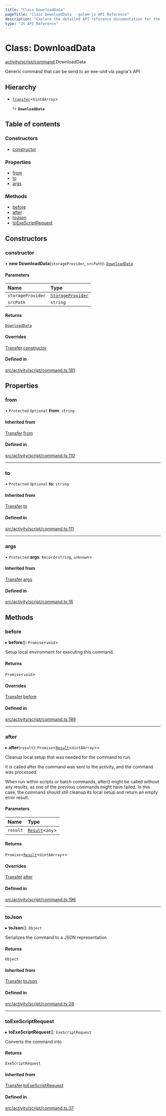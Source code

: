 ```yaml
---
title: "Class DownloadData"
pageTitle: "Class DownloadData - golem-js API Reference"
description: "Explore the detailed API reference documentation for the Class DownloadData within the golem-js SDK for the Golem Network."
type: "JS API Reference"
---
```

# Class: DownloadData

[activity/script/command](../modules/activity_script_command).DownloadData

Generic command that can be send to an exe-unit via yagna's API

## Hierarchy

- [`Transfer`](activity_script_command.Transfer)\<`Uint8Array`\>

  ↳ **`DownloadData`**

## Table of contents

### Constructors

- [constructor](activity_script_command.DownloadData#constructor)

### Properties

- [from](activity_script_command.DownloadData#from)
- [to](activity_script_command.DownloadData#to)
- [args](activity_script_command.DownloadData#args)

### Methods

- [before](activity_script_command.DownloadData#before)
- [after](activity_script_command.DownloadData#after)
- [toJson](activity_script_command.DownloadData#tojson)
- [toExeScriptRequest](activity_script_command.DownloadData#toexescriptrequest)

## Constructors

### constructor

• **new DownloadData**(`storageProvider`, `srcPath`): [`DownloadData`](activity_script_command.DownloadData)

#### Parameters

| Name | Type |
| :------ | :------ |
| `storageProvider` | [`StorageProvider`](../interfaces/shared_storage_provider.StorageProvider) |
| `srcPath` | `string` |

#### Returns

[`DownloadData`](activity_script_command.DownloadData)

#### Overrides

[Transfer](activity_script_command.Transfer).[constructor](activity_script_command.Transfer#constructor)

#### Defined in

[src/activity/script/command.ts:181](https://github.com/golemfactory/golem-js/blob/570126bc/src/activity/script/command.ts#L181)

## Properties

### from

• `Protected` `Optional` **from**: `string`

#### Inherited from

[Transfer](activity_script_command.Transfer).[from](activity_script_command.Transfer#from)

#### Defined in

[src/activity/script/command.ts:110](https://github.com/golemfactory/golem-js/blob/570126bc/src/activity/script/command.ts#L110)

___

### to

• `Protected` `Optional` **to**: `string`

#### Inherited from

[Transfer](activity_script_command.Transfer).[to](activity_script_command.Transfer#to)

#### Defined in

[src/activity/script/command.ts:111](https://github.com/golemfactory/golem-js/blob/570126bc/src/activity/script/command.ts#L111)

___

### args

• `Protected` **args**: `Record`\<`string`, `unknown`\>

#### Inherited from

[Transfer](activity_script_command.Transfer).[args](activity_script_command.Transfer#args)

#### Defined in

[src/activity/script/command.ts:16](https://github.com/golemfactory/golem-js/blob/570126bc/src/activity/script/command.ts#L16)

## Methods

### before

▸ **before**(): `Promise`\<`void`\>

Setup local environment for executing this command.

#### Returns

`Promise`\<`void`\>

#### Overrides

[Transfer](activity_script_command.Transfer).[before](activity_script_command.Transfer#before)

#### Defined in

[src/activity/script/command.ts:189](https://github.com/golemfactory/golem-js/blob/570126bc/src/activity/script/command.ts#L189)

___

### after

▸ **after**(`result`): `Promise`\<[`Result`](activity_results.Result)\<`Uint8Array`\>\>

Cleanup local setup that was needed for the command to run.

It is called after the command was sent to the activity, and the command was processed.

When run within scripts or batch commands, after() might be called without any results, as one of the previous
commands might have failed. In this case, the command should still cleanup its local setup and return an empty
error result.

#### Parameters

| Name | Type |
| :------ | :------ |
| `result` | [`Result`](activity_results.Result)\<`any`\> |

#### Returns

`Promise`\<[`Result`](activity_results.Result)\<`Uint8Array`\>\>

#### Overrides

[Transfer](activity_script_command.Transfer).[after](activity_script_command.Transfer#after)

#### Defined in

[src/activity/script/command.ts:196](https://github.com/golemfactory/golem-js/blob/570126bc/src/activity/script/command.ts#L196)

___

### toJson

▸ **toJson**(): `Object`

Serializes the command to a JSON representation

#### Returns

`Object`

#### Inherited from

[Transfer](activity_script_command.Transfer).[toJson](activity_script_command.Transfer#tojson)

#### Defined in

[src/activity/script/command.ts:28](https://github.com/golemfactory/golem-js/blob/570126bc/src/activity/script/command.ts#L28)

___

### toExeScriptRequest

▸ **toExeScriptRequest**(): `ExeScriptRequest`

Converts the command into

#### Returns

`ExeScriptRequest`

#### Inherited from

[Transfer](activity_script_command.Transfer).[toExeScriptRequest](activity_script_command.Transfer#toexescriptrequest)

#### Defined in

[src/activity/script/command.ts:37](https://github.com/golemfactory/golem-js/blob/570126bc/src/activity/script/command.ts#L37)
